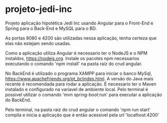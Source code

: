 # projeto-jedi-inc
Projeto aplicação hipotética Jedi Inc usando Angular para o Front-End e Spring para o Back-End e MySQL para o BD.

As portas 8080 e 4200 são utilizadas nessa aplicação, tenha certeza que elas não estejam sendo usadas.

Como a aplicação utiliza Angular é necessario ter o NodeJS e o NPM instaldos,  https://nodejs.org.
Instale os pacotes npm necessarios executando o comando 'npm install' na pasta raiz do crud angular.

No BackEnd é utilizado o programa XAMPP para iniciar o banco MySql, https://www.apachefriends.org/pt_br/index.html.
A versão do Java mais recente é recomendada para rodar a aplicação.
É necessario ter o Maven instalado e configurado na variavel de ambiente local.
Pelo terminal é possivel utilizar o comando 'mvn spring-boot:run' para executar a aplicação do BackEnd.

Pelo terminal, na pasta raiz do crud angular o comando 'npm run start' compila e inicia a aplicação que é então acessivel pela url 'localhost:4200'
